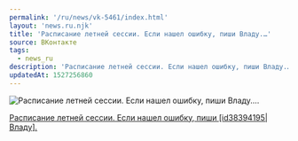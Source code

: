 ```yaml
---
permalink: '/ru/news/vk-5461/index.html'
layout: 'news.ru.njk'
title: 'Расписание летней сессии. Если нашел ошибку, пиши Владу.…'
source: ВКонтакте
tags:
  - news_ru
description: 'Расписание летней сессии. Если нашел ошибку, пиши Владу.…'
updatedAt: 1527256860
---
```

![Расписание летней сессии. Если нашел ошибку, пиши Владу.…](https://sun9-5.userapi.com/c840629/v840629002/84043/LiEHIJOeB-M.jpg)

[Расписание летней сессии. Если нашел ошибку, пиши [id38394195|Владу].](https://docs.google.com/spreadsheets/d/1zzZOYSpCXlDuRD_eJI_fIoJkh-2TJToVJ1wyU16MMZg/edit#gid=685638640)
